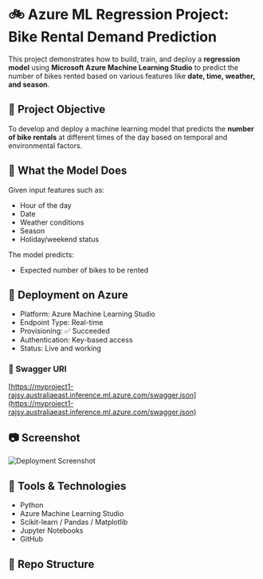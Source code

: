# 🚲 Azure ML Regression Project: Bike Rental Demand Prediction

This project demonstrates how to build, train, and deploy a **regression model** using **Microsoft Azure Machine Learning Studio** to predict the number of bikes rented based on various features like **date, time, weather, and season**.

## 🎯 Project Objective

To develop and deploy a machine learning model that predicts the **number of bike rentals** at different times of the day based on temporal and environmental factors.

## 🧠 What the Model Does

Given input features such as:
- Hour of the day
- Date
- Weather conditions
- Season
- Holiday/weekend status

The model predicts:
- Expected number of bikes to be rented

## 🚀 Deployment on Azure

- Platform: Azure Machine Learning Studio
- Endpoint Type: Real-time
- Provisioning: ✅ Succeeded
- Authentication: Key-based access
- Status: Live and working

### 🔗 Swagger URI
[https://myproject1-rajsy.australiaeast.inference.ml.azure.com/swagger.json](https://myproject1-rajsy.australiaeast.inference.ml.azure.com/swagger.json)

## 📷 Screenshot
![Deployment Screenshot](images/Screenshot-azure-endpoint.png)

## 🧰 Tools & Technologies

- Python
- Azure Machine Learning Studio
- Scikit-learn / Pandas / Matplotlib
- Jupyter Notebooks
- GitHub

## 📂 Repo Structure
